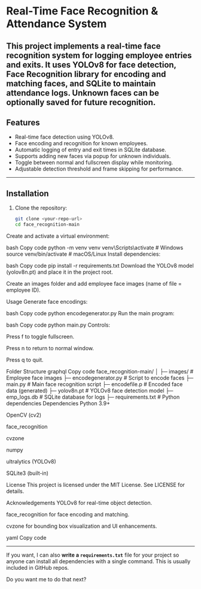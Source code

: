 # Real-Time Face Recognition & Attendance System

This project implements a real-time face recognition system for logging employee entries and exits. It uses **YOLOv8** for face detection, **Face Recognition** library for encoding and matching faces, and **SQLite** to maintain attendance logs. Unknown faces can be optionally saved for future recognition.
---

## Features

- Real-time face detection using YOLOv8.
- Face encoding and recognition for known employees.
- Automatic logging of entry and exit times in SQLite database.
- Supports adding new faces via popup for unknown individuals.
- Toggle between normal and fullscreen display while monitoring.
- Adjustable detection threshold and frame skipping for performance.

---

## Installation

1. Clone the repository:
   ```bash
   git clone <your-repo-url>
   cd face_recognition-main
Create and activate a virtual environment:

bash
Copy code
python -m venv venv
venv\Scripts\activate       # Windows
source venv/bin/activate    # macOS/Linux
Install dependencies:

bash
Copy code
pip install -r requirements.txt
Download the YOLOv8 model (yolov8n.pt) and place it in the project root.

Create an images folder and add employee face images (name of file = employee ID).

Usage
Generate face encodings:

bash
Copy code
python encodegenerator.py
Run the main program:

bash
Copy code
python main.py
Controls:

Press f to toggle fullscreen.

Press n to return to normal window.

Press q to quit.

Folder Structure
graphql
Copy code
face_recognition-main/
│
├─ images/               # Employee face images
├─ encodegenerator.py    # Script to encode faces
├─ main.py               # Main face recognition script
├─ encodefile.p          # Encoded face data (generated)
├─ yolov8n.pt            # YOLOv8 face detection model
├─ emp_logs.db           # SQLite database for logs
├─ requirements.txt      # Python dependencies
Dependencies
Python 3.9+

OpenCV (cv2)

face_recognition

cvzone

numpy

ultralytics (YOLOv8)

SQLite3 (built-in)

License
This project is licensed under the MIT License. See LICENSE for details.

Acknowledgements
YOLOv8 for real-time object detection.

face_recognition for face encoding and matching.

cvzone for bounding box visualization and UI enhancements.

yaml
Copy code

---

If you want, I can also **write a `requirements.txt`** file for your project so anyone can install all dependencies with a single command. This is usually included in GitHub repos.  

Do you want me to do that next?
